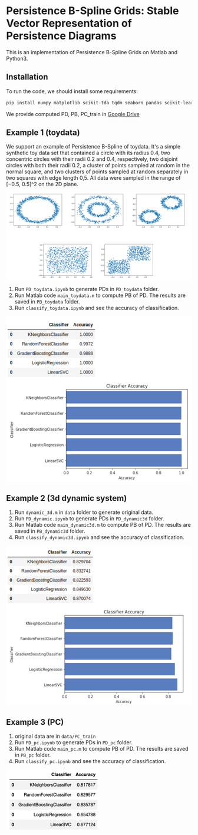 # Persistence B-Spline Grids: Stable Vector Representation of Persistence Diagrams

This is an implementation of Persistence B-Spline Grids on Matlab and Python3. 

## Installation

To run the code, we should install some requirements:
```python
pip install numpy matplotlib scikit-tda tqdm seaborn pandas scikit-learn
```

We provide computed PD, PB, PC_train in [Google Drive](https://drive.google.com/open?id=1ZSCTeISdtYNW3j9e5-wQPigprQScPDoQ)


## Example 1 (toydata)

We support an example of Persistence B-Spline of toydata. It's a simple synthetic toy data set that contained a circle with its radius 0.4, two concentric circles with their radii 0.2 and 0.4, respectively, two disjoint circles with both their radii 0.2, a cluster of points sampled at random in the normal square, and two clusters of points sampled at random separately in two squares with edge length 0,5. All data were sampled in the range of [−0.5, 0.5]^2 on the 2D plane.

![](./img/toydata.png)

1. Run `PD_toydata.ipynb` to generate PDs in `PD_toydata` folder.
2. Run Matlab code `main_toydata.m` to compute PB of PD. The results are saved in `PB_toydata` folder.
3. Run `classify_toydata.ipynb` and see the accuracy of classification.

![](./img/acc_toydata.png)

## Example 2 (3d dynamic system)

1. Run `dynamic_3d.m` in `data` folder to generate original data. 
2. Run `PD_dynamic.ipynb` to generate PDs in `PD_dynamic3d` folder.
3. Run Matlab code `main_dynamic3d.m` to compute PB of PD. The results are saved in `PB_dynamic3d` folder.
4. Run `classify_dynamic3d.ipynb` and see the accuracy of classification.

![](./img/acc_dynamic.png)

## Example 3 (PC)

1. original data are in `data/PC_train`
2. Run `PD_pc.ipynb` to generate PDs in `PD_pc` folder.
3. Run Matlab code `main_pc.m` to compute PB of PD. The results are saved in `PB_pc` folder.
4. Run `classify_pc.ipynb` and see the accuracy of classification.

![](./img/acc_pc.png)